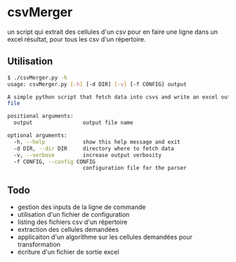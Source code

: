 # csvMerger

un script qui extrait des cellules d'un csv pour en faire une ligne dans un excel résultat, pour tous les csv d'un répertoire.

## Utilisation

~~~bash
$ ./csvMerger.py -h
usage: csvMerger.py [-h] [-d DIR] [-v] [-f CONFIG] output

A simple python script that fetch data into csvs and write an excel output
file

positional arguments:
  output                output file name

optional arguments:
  -h, --help            show this help message and exit
  -d DIR, --dir DIR     directory where to fetch data
  -v, --verbose         increase output verbosity
  -f CONFIG, --config CONFIG
                        configuration file for the parser
~~~

## Todo

* gestion des inputs de la ligne de commande
* utilisation d'un fichier de configuration
* listing des fichiers csv d'un répertoire
* extraction des cellules demandées
* applicaiton d'un algorithme sur les cellules demandées pour transformation
* écriture d'un fichier de sortie  excel

